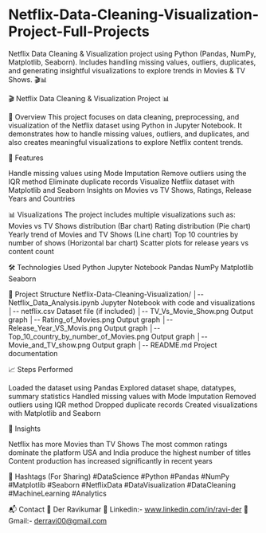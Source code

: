# Netflix-Data-Cleaning-Visualization-Project-Full-Projects
Netflix Data Cleaning &amp; Visualization project using Python (Pandas, NumPy, Matplotlib, Seaborn). Includes handling missing values, outliers, duplicates, and generating insightful visualizations to explore trends in Movies &amp; TV Shows. 🎬📊

🎬 Netflix Data Cleaning & Visualization Project 📊

📌 Overview
This project focuses on data cleaning, preprocessing, and visualization of the Netflix dataset using Python in Jupyter Notebook.
It demonstrates how to handle missing values, outliers, and duplicates, and also creates meaningful visualizations to explore Netflix content trends.

🚀 Features

Handle missing values using Mode Imputation
Remove outliers using the IQR method
Eliminate duplicate records
Visualize Netflix dataset with Matplotlib and Seaborn
Insights on Movies vs TV Shows, Ratings, Release Years and Countries

📊 Visualizations
The project includes multiple visualizations such as:
Movies vs TV Shows distribution (Bar chart)
Rating distribution (Pie chart)
Yearly trend of Movies and TV Shows (Line chart)
Top 10 countries by number of shows (Horizontal bar chart)
Scatter plots for release years vs content count

🛠️ Technologies Used
Python
Jupyter Notebook
Pandas
NumPy
Matplotlib
Seaborn

📂 Project Structure
Netflix-Data-Cleaning-Visualization/
│-- Netflix_Data_Analysis.ipynb Jupyter Notebook with code and visualizations
│-- netflix.csv Dataset file (if included)
│-- TV_Vs_Movie_Show.png Output graph
│-- Rating_of_Movies.png Output graph
│-- Release_Year_VS_Movis.png Output graph
│-- Top_10_country_by_number_of_Movies.png Output graph
│-- Movie_and_TV_show.png Output graph
│-- README.md Project documentation

📈 Steps Performed

Loaded the dataset using Pandas
Explored dataset shape, datatypes, summary statistics
Handled missing values with Mode Imputation
Removed outliers using IQR method
Dropped duplicate records
Created visualizations with Matplotlib and Seaborn

📢 Insights

Netflix has more Movies than TV Shows
The most common ratings dominate the platform
USA and India produce the highest number of titles
Content production has increased significantly in recent years

🔑 Hashtags (For Sharing)
#DataScience #Python #Pandas #NumPy #Matplotlib #Seaborn #NetflixData #DataVisualization #DataCleaning #MachineLearning #Analytics

📬 Contact
👤 Der Ravikumar 
🔗 Linkedin:- www.linkedin.com/in/ravi-der
📧 Gmail:- derravi00@gmail.com

